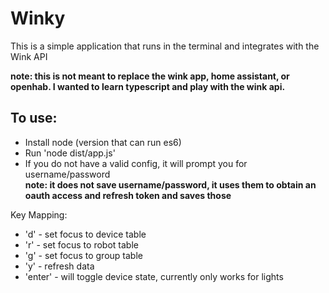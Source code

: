 # Winky

This is a simple application that runs in the terminal and integrates with the Wink API  

**note: this is not meant to replace the wink app, home assistant, or openhab. I wanted to learn typescript and play with the wink api.**  

## To use:
- Install node (version that can run es6)
- Run 'node dist/app.js'
- If you do not have a valid config, it will prompt you for username/password  
  **note: it does not save username/password, it uses them to obtain an oauth access and refresh token and saves those**

Key Mapping:
- 'd'     - set focus to device table
- 'r'     - set focus to robot table
- 'g'     - set focus to group table
- 'y'     - refresh data
- 'enter' - will toggle device state, currently only works for lights